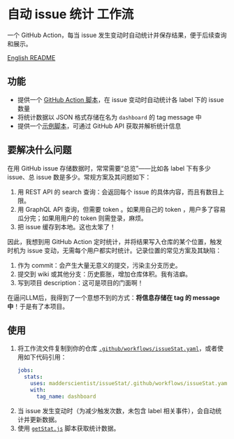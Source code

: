 # 自动 issue 统计 工作流
一个 GitHub Action，每当 issue 发生变动时自动统计并保存结果，便于后续查询和展示。

[English README](./README.en.md)

## 功能
- 提供一个 [GitHub Action 脚本](.github/workflows/issueStat.yaml)，在 issue 变动时自动统计各 label 下的 issue 数量
- 将统计数据以 JSON 格式存储在名为 `dashboard` 的 tag message 中
- 提供一个[示例脚本](./getStat.js)，可通过 GitHub API 获取并解析统计信息

## 要解决什么问题
在用 GitHub issue 存储数据时，常常需要“总览”——比如各 label 下有多少 issue、总 issue 数是多少。常规方案及其问题如下：
1. 用 REST API 的 search 查询：会返回每个 issue 的具体内容，而且有数目上限。
2. 用 GraphQL API 查询，但需要 token 。如果用自己的 token ，用户多了容易瓜分完；如果用用户的 token 则需登录，麻烦。
3. 把 issue 缓存到本地。这也太笨了！

因此，我想到用 GitHub Action 定时统计，并将结果写入仓库的某个位置，触发时机为 issue 变动，无需每个用户都实时统计。记录位置的常见方案及其缺陷：
1. 作为 commit：会产生大量无意义的提交，污染主分支历史。
2. 提交到 wiki 或其他分支：历史膨胀，增加仓库体积。我有洁癖。
3. 写到项目 description：这可是项目的门面啊！

在逼问LLM后，我得到了一个意想不到的方式：**将信息存储在 tag 的 message 中**！于是有了本项目。

## 使用
1. 将工作流文件复制到你的仓库 [`.github/workflows/issueStat.yaml`](.github/workflows/issueStat.yaml)，或者使用如下代码引用：
    ```yaml
    jobs:
      stats:
        uses: madderscientist/issueStat/.github/workflows/issueStat.yaml@main
        with:
          tag_name: dashboard
    ``` 
2. 当 issue 发生变动时（为减少触发次数，未包含 label 相关事件），会自动统计并更新数据。
3. 使用 [`getStat.js`](./getStat.js) 脚本获取统计数据。
